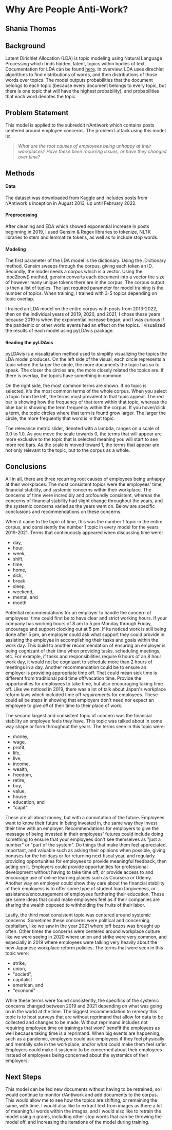 # Why Are People Anti-Work?

## Shania Thomas


## Background

Latent Dirichlet Allocation (LDA) is topic modeling using Natural Language Processing which finds hidden, latent, topics within bodies of text. Documentation for LDA can be found [here](https://radimrehurek.com/gensim/models/ldamulticore.html). In overview, LDA uses direchlet algorithms to find distributions of words, and then distributions of those words over topics. The model outputs probabilities that the document belongs to each topic (because every document belongs to every topic, but there is one topic that will have the highest probability), and probabilities that each word denotes the topic.

## Problem Statement

This model is applied to the subreddit r/Antiwork which contains posts centered around employee concerns. The problem I attack using this model is:

> *What are the root causes of employees being unhappy at their workplaces? Have these been recurring issues, or have they changed over time?*

## Methods

#### Data
The dataset was downloaded from Kaggle and includes posts from r/Antiwork's inception in August 2013, up until February 2022. 

#### Preprocessing

After cleaning and EDA which showed exponential increase in posts beginning in 2019, I used Gensim & Regex libraries to tokenize, NLTK libraries to stem and lemmatize tokens, as well as to include stop words.

#### Modeling

The first parameter of the LDA model is the dictionary. Using the .Dictionary method, Gensim sweeps through the corpus, giving each token an ID. Secondly, the model needs a corpus which is a vector. Using the .doc2bow() method, gensim converts each document into a vector the size of however many unique tokens there are in the corpus. The corpus output is then a list of tuples. The last required parameter for model training is the number of topics. When training, I trained with 3-5 topics depending on topic overlap.

I trained an LDA model on the entire corpus with posts from 2013-2022, then on the individual years of 2019, 2020, and 2021, I chose these years because 2019 is when the exponential increase began, and I was curious if the pandemic or other world events had an effect on the topics. I visualized the results of each model using pyLDAvis package.

#### Reading the pyLDAvis

pyLDAvis is a visualization method used to simplify visualizing the topics the LDA model produces. On the left side of the visual, each circle represents a topic where the larger the circle, the more documents the topic has so to speak. The closer the circles are, the more closely related the topics are. If there is overlap, the topics have something in common.

On the right side, the most common terms are shown. If no topic is selected, it's the most common terms of the whole corpus. When you select a topic from the left, the terms most prevalent to that topic appear. The red bar is showing how the frequency of that term within that topic, whereas the blue bar is showing the term frequency within the corpus. If you hover/click a term, the topic circles where that term is found grow larger. The larger the circle, the more frequently that word is in that topic.

The relevance metric slider, denoted with a lambda, ranges on a scale of 0.0 to 1.0. As you move the scale towards 0, the terms that will appear are more exclusive to the topic that is selected meaning you will start to see more red bars. As the scale is moved toward 1, the terms that appear are not only relevant to the topic, but to the corpus as a whole.

## Conclusions
All in all, there are three recurring root causes of employees being unhappy at their workplaces. The most consistent topics were the employees' time, financial stability, and systemic concerns within their workplace. The concerns of time were incredibly and profoundly consistent, whereas the concerns of financial stability had slight change throughout the years, and the systemic concerns varied as the years went on. Below are specific conclusions and recommendations on these concerns.

When it came to the topic of time, this was the number 1 topic  in the entire corpus, and consistently the number 1 topic in every model for the years 2019-2021. Terms that continuously appeared when discussing time were:
- day, 
- hour, 
- week, 
- shift, 
- time, 
- home, 
- sick,  
- break
- sleep, 
- weekend, 
- mental, and
- month

Potential recommendations for an employer to handle the concern of employees' time could first be to have clear and strict working hours. If your company has working hours of 8 am to 5 pm Monday through Friday, encourage and support clocking out at 5 pm. If its noticed work is still being done after 5 pm, an employer could ask what support they could provide in assisting the employee in accomplishing their tasks and goals within the work day. This build to another recommendation of ensuring an employer is being cognizant of their time when providing tasks, scheduling meetings, etc. For example, if tasks and responsibilities require 6 hours of an 8 hour work day, it would not be cognizant to schedule more than 2 hours of meetings in a day. Another recommendation could be to ensure an employer is providing appropriate time off. That could mean sick time is different from traditional paid time off/vacation time. Provide the opportunities for employees to take time, but also encouraging taking time off. Like we noticed in 2019, there was a lot of talk about Japan's workplace reform laws which included time off _requirements_ for employees. These could all be steps in showing that employers don't need nor expect an employee to give _all_ of their time to their place of work.


The second largest and consistent topic of concern was the financial stability an employee feels they have. This topic was talked about in some way shape or form throughout the years. The terms seen in this topic were: 
- money, 
- wage, 
- profit,
- life,
- live, 
- income, 
- wealth, 
- freedom, 
- retire, 
- buy, 
- value, 
- house
- education, and
- "capit"

These are all about money, but with a connotation of the future. Employees want to know their future in being invested in, the same way they invest their time with an employer. Recommendations for employers to give the message of being invested in their employees' futures could include doing something to ensure that your employees don't see themselves as "just a number" or "part of the system". Do things that make them feel appreciated, important, and valuable such as asking their opinions when possible, giving bonuses for the holidays or for returning next fiscal year, and regularly providing opportunities for employees to provide meaningful feedback, then acting on it. Employers could provide opportunities for professional development without having to take time off, or provide access to and encourage use of online learning places such as Coursera or Udemy. Another way an employer could show they care about the financial stability of their employess is to offer some type of student loan forgiveness, or assistance/encouragement of employees furthering their education. These are some ideas that could make employees feel as if their companies are sharing the wealth opposed to withholding the fruits of their labor.

Lastly, the third most consistent topic was centered around systemic concerns. Sometimes these concerns were political and concerning capitalism, like we saw in the year 2021 where jeff bezos was brought up often. Other times the concerns were centered around workplace culture like we were seeing in 2020 where union and strike were very common, and especially in 2019 where employees were talking very heavily about the new Japanese workplace reform policies. The terms that were seen in this topic were: 
- strike, 
- union,
- "societi", 
- capitalist
- american, and
- "economi"

While these terms were found consistently, the specifics of the systemic concerns changed between 2019 and 2021 depending on what was going on in the world at the time. The biggest recommendation to remedy this topic is to host surveys that are without reprimand that allow for data to be collected and changes to be made. Without reprimand includes not requiring employee time on trainings that wont' benefit the employees as well because taking time is a reprimand. When big events are happening, such as a pandemic, employers could ask employees if they feel physically and mentally safe in the workplace, and/or what could make them feel safer. Employers could make it systemic to be concerned about their employees instead of employees being concerned about the systemics of their employers.

## Next Steps
This model can be fed new documents without having to be retrained, so I would continue to monitor r/Antiwork and add documents to the corpus. This would allow me to see how the topics are shifting, or remaining the same, with time. I would also like to extract text from images as there a lot of meaningful words within the images, and I would also like to retrain the model using n grams, including other stop words that can be throwing the model off, and increasing the iterations of the model during training.
